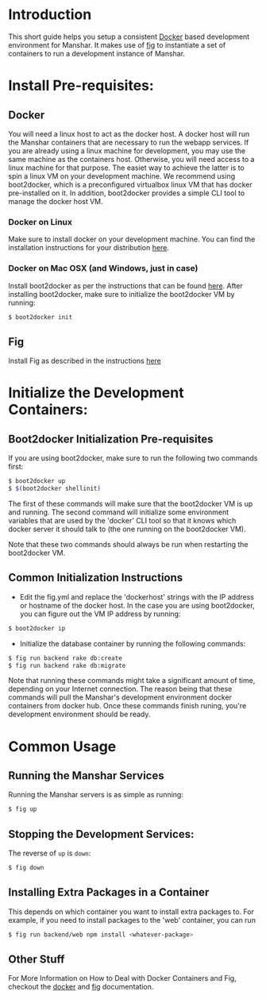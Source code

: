 # Introduction

This short guide helps you setup a consistent [Docker](https://www.docker.com/) based development environment for Manshar. 
It makes use of [fig](http://www.fig.sh/) to instantiate a set of containers to run a development instance of Manshar.

# Install Pre-requisites:
## Docker

You will need a linux host to act as the docker host.
A docker host will run the Manshar containers that are necessary to run the webapp services.
If you are already using a linux machine for development, you may use the same machine as the containers host.
Otherwise, you will need access to a linux machine for that purpose.
The easiet way to achieve the latter is to spin a linux VM on your development machine.
We recommend using boot2docker, which is a preconfigured virtualbox linux VM that has docker pre-installed on it.
In addition, boot2docker provides a simple CLI tool to manage the docker host VM.

### Docker on Linux

Make sure to install docker on your development machine.
You can find the installation instructions for your distribution [here](https://docs.docker.com/installation/).

### Docker on Mac OSX (and Windows, just in case)

Install boot2docker as per the instructions that can be found [here](http://boot2docker.io/).
After installing boot2docker, make sure to initialize the boot2docker VM by running:

```bash
$ boot2docker init
```

## Fig

Install Fig as described in the instructions [here](http://www.fig.sh/install.html)

# Initialize the Development Containers:

## Boot2docker Initialization Pre-requisites

If you are using boot2docker, make sure to run the following two commands first:
```bash
$ boot2docker up
$ $(boot2docker shellinit)
```
The first of these commands will make sure that the boot2docker VM is up and running.
The second command will initialize some environment variables that are used by the 'docker' CLI tool so that it knows which docker server it should talk to (the one running on the boot2docker VM).

Note that these two commands should always be run when restarting the boot2docker VM.

## Common Initialization Instructions

* Edit the fig.yml and replace the 'dockerhost' strings with the IP address or hostname of the docker host. In the case you are using boot2docker, you can figure out the VM IP address by running:
```bash
$ boot2docker ip
```
* Initialize the database container by running the following commands:
```bash
$ fig run backend rake db:create
$ fig run backend rake db:migrate
```
Note that running these commands might take a significant amount of time, depending on your Internet connection.
The reason being that these commands will pull the Manshar's development environment docker containers from docker hub.
Once these commands finish runing, you're development environment should be ready.

# Common Usage
## Running the Manshar Services

Running the Manshar servers is as simple as running:
```bash
$ fig up
```

## Stopping the Development Services:

The reverse of `up` is `down`:
```bash
$ fig down
```

## Installing Extra Packages in a Container

This depends on which container you want to install extra packages to. 
For example, if you need to install packages to the 'web' container, you can run

```bash
$ fig run backend/web npm install <whatever-package>
```

## Other Stuff
For More Information on How to Deal with Docker Containers and Fig, checkout the [docker](https://docs.docker.com/) and [fig](http://www.fig.sh/) documentation.
